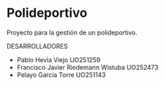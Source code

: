 # Polideportivo

Proyecto para la gestión de un polideportivo.

DESARROLLADORES

* Pablo Hevia Viejo UO251259
* Francisco Javier Riedemann Wistuba UO252473
* Pelayo García Torre UO251143
